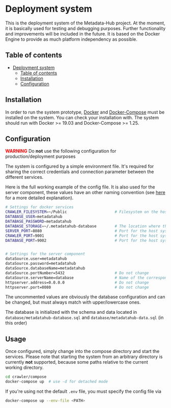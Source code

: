 # Deployment system

This is the deployment system of the Metadata-Hub project.
At the moment, it is basically used for testing and debugging purposes.
Further functionality and improvements will be included in the future.
It is based on the Docker Engine to provide as much platform independency as possible.

## Table of contents

- [Deployment system](#deployment-system)
  - [Table of contents](#table-of-contents)
  - [Installation](#installation)
  - [Configuration](#configuration)

## Installation

In order to run the system prototype, [Docker](https://docs.docker.com/get-docker) and [Docker-Compose](https://docs.docker.com/compose/install/) must be installed on the system. You can check your installation with.
The system should run with Docker >= 19.03 and Docker-Compose >= 1.25.

## Configuration

<span style="color:red; font-weight:bold">WARNING</span> Do **not** use the following configuration for production/deployment purposes

The system is configured by a simple environment file. It's required for sharing the correct credentials and connection parameter between the different services.

Here is the full working example of the config file. It is also used for the server component, these values have an other naming convention (see [here](https://github.com/amos-project2/metadata-hub/tree/master/server) for a more detailed explanation).

```bash
# Settings for docker services
CRAWLER_FILESYSTEM=~/Public                     # Filesystem on the host to analyze (can change)
DATABASE_USER=metadatahub
DATABASE_PASSWORD=metadatahub
DATABASE_STORAGE=~/.metadatahub-database        # The location where the database is stored on the host (can change)
SERVER_PORT=8080                                # Port for the host system (can change)
CRAWLER_PORT=9001                               # Port for the host system (can change)
DATABASE_PORT=9002                              # Port for the host system (can change


# Settings for the server component
dataSource.user=metadatahub
dataSource.password=metadatahub
dataSource.databaseName=metadatahub
dataSource.portNumber=5432                      # Do not change
dataSource.serverName=database                  # Name of the corresponding docker-compose service
httpserver.address=0.0.0.0                      # Do not change
httpserver.port=8080                            # Do not change

```

The uncommented values are obviously the database configuration and can be changed, but must always match with upper/lowercase ones.

The database is initialized with the schema and data located in
```database/metadatahub-database.sql``` and ```database/metadatahub-data.sql```
(in this order)

## Usage
Once configured, simply change into the compose directory and start the services.
Please note that starting the system from an arbitrary directory is currently **not** supported, because some paths relative to the current working directory.
```bash
cd crawler/compose
docker-compose up  # use -d for detached mode
```
If you're using not the default ```.env``` file, you must specify the config file via
```bash
docker-compose up --env-file <PATH>
```
